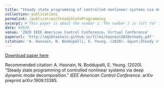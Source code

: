 ```yaml
---
title: "Steady state programming of controlled nonlinear systems via deep dynamic mode decomposition"
collection: publications
permalink: /publication/SteadyStateProgramming
excerpt: #'This paper is about the number 1. The number 2 is left for future work.'
date: #2020
venue: '2020 IEEE American Control Conference, Virtual Conference'
paperurl: 'http://aqibhasnain.github.io/files/hasnain2020steady.pdf'
citation: 'A. Hasnain, N. Boddupalli, E. Yeung. (2020). &quot;Steady state programming of controlled nonlinear systems via deep dynamic mode decomposition.&quot; <i>IEEE American Control Conference</i>. arXiv preprint arXiv:1909.13385.'
---
```

<!-- This paper is about the number 1. The number 2 is left for future work. -->

[Download paper here](http://aqibhasnain.github.io/files/hasnain2020steady.pdf)

Recommended citation: A. Hasnain, N. Boddupalli, E. Yeung. (2020). &quot;Steady state programming of controlled nonlinear systems via deep dynamic mode decomposition.&quot; <i>IEEE American Control Conference</i>. arXiv preprint arXiv:1909.13385.